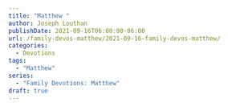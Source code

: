 ```yaml
---
title: "Matthew "
author: Joseph Louthan
publishDate: 2021-09-16T06:00:00-06:00
url: /family-devos-matthew/2021-09-16-family-devos-matthew/
categories:
  - Devotions
tags:
  - "Matthew"
series:
  - "Family Devotions: Matthew"
draft: true
---
```

